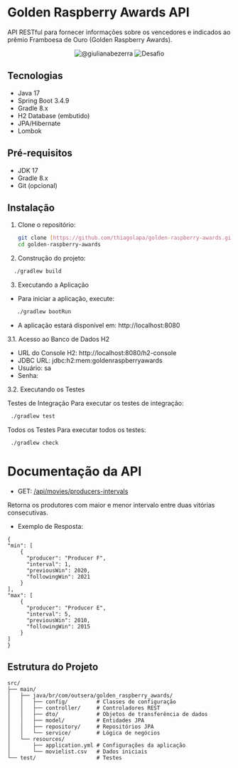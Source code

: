 # Golden Raspberry Awards API

API RESTful para fornecer informações sobre os vencedores e indicados ao prêmio Framboesa de Ouro (Golden Raspberry Awards).

<p align="center">
 <img src="https://img.shields.io/static/v1?label=GitHub&message=https://github.com/thiagolapa&color=8257E5&labelColor=000000" alt="@giulianabezerra" />
 <img src="https://img.shields.io/static/v1?label=Tipo&message=Desafio&color=8257E5&labelColor=000000" alt="Desafio" />
</p>

## Tecnologias

- Java 17
- Spring Boot 3.4.9
- Gradle 8.x
- H2 Database (embutido)
- JPA/Hibernate
- Lombok

## Pré-requisitos

- JDK 17
- Gradle 8.x
- Git (opcional)

## Instalação

1. Clone o repositório:
   ```bash
   git clone [https://github.com/thiagolapa/golden-raspberry-awards.git](https://github.com/thiagolapa/golden-raspberry-awards.git)
   cd golden-raspberry-awards


2. Construção do projeto:

```bash
  ./gradlew build
```


3. Executando a Aplicação

- Para iniciar a aplicação, execute:

```bash
   ./gradlew bootRun
```

- A aplicação estará disponível em: http://localhost:8080


3.1. Acesso ao Banco de Dados H2
- URL do Console H2: http://localhost:8080/h2-console
- JDBC URL: jdbc:h2:mem:goldenraspberryawards
- Usuário: sa
- Senha:

3.2. Executando os Testes

Testes de Integração
Para executar os testes de integração:
```bash
 ./gradlew test
```

Todos os Testes
Para executar todos os testes:
```bash
 ./gradlew check
```


# Documentação da API

- GET: [/api/movies/producers-intervals]()

Retorna os produtores com maior e menor intervalo entre duas vitórias consecutivas.

- Exemplo de Resposta:
```
{
"min": [
    {
      "producer": "Producer F",
      "interval": 1,
      "previousWin": 2020,
      "followingWin": 2021
    }
],
"max": [
    {
      "producer": "Producer E",
      "interval": 5,
      "previousWin": 2010,
      "followingWin": 2015
    }
]
}
```

## Estrutura do Projeto

```
src/
├── main/
│   ├── java/br/com/outsera/golden_raspberry_awards/
│   │   ├── config/         # Classes de configuração
│   │   ├── controller/     # Controladores REST
│   │   ├── dto/            # Objetos de transferência de dados
│   │   ├── model/          # Entidades JPA
│   │   ├── repository/     # Repositórios JPA
│   │   └── service/        # Lógica de negócios
│   └── resources/
│       ├── application.yml # Configurações da aplicação
│       └── movielist.csv   # Dados iniciais
└── test/                   # Testes
```
